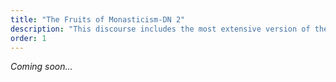 ```yaml
---
title: "The Fruits of Monasticism-DN 2"
description: "This discourse includes the most extensive version of the Buddha's most frequent description of his teaching. In it he goes step-by-step thoroughly describing the progression through the fruits and ultimate purpose of his teaching."
order: 1
---
```


*Coming soon...*